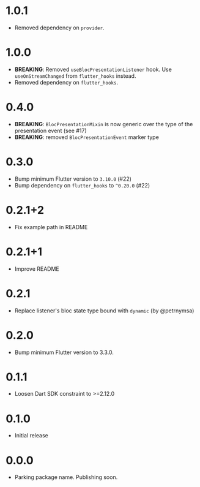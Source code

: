 # 1.0.1

- Removed dependency on `provider`.

# 1.0.0

- **BREAKING**: Removed `useBlocPresentationListener` hook. Use `useOnStreamChanged` from `flutter_hooks` instead.
- Removed dependency on `flutter_hooks`.

# 0.4.0

- **BREAKING**: `BlocPresentationMixin` is now generic over the type of the presentation event (see #17)
- **BREAKING**: removed `BlocPresentationEvent` marker type

# 0.3.0

- Bump minimum Flutter version to `3.10.0` (#22)
- Bump dependency on `flutter_hooks` to `^0.20.0` (#22)

# 0.2.1+2

- Fix example path in README

# 0.2.1+1

- Improve README

# 0.2.1

- Replace listener's bloc state type bound with `dynamic` (by @petrnymsa)

# 0.2.0

- Bump minimum Flutter version to 3.3.0.

# 0.1.1

- Loosen Dart SDK constraint to >=2.12.0

# 0.1.0

- Initial release

# 0.0.0

- Parking package name. Publishing soon.
